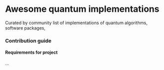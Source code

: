 Awesome quantum implementations
===============================

Curated by community list of implementations of quantum algorithms, software packages, 

### Contribution guide

#### Requirements for project

...


